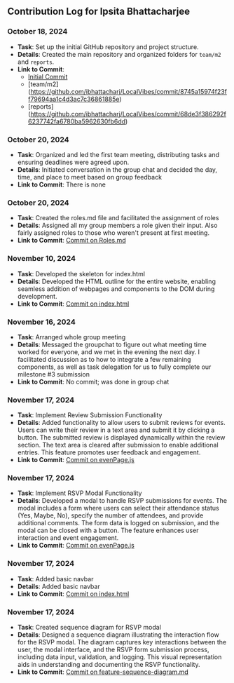 ## Contribution Log for Ipsita Bhattacharjee

### October 18, 2024
- **Task**: Set up the initial GitHub repository and project structure.
- **Details**: Created the main repository and organized folders for `team/m2` and `reports`.
- **Link to Commit**: 
    - [Initial Commit](https://github.com/ibhattacharj/LocalVibes/commit/ed3da11a70492fcff17d624e7a2811f4e40e6d7e)
    - [team/m2] (https://github.com/ibhattacharj/LocalVibes/commit/8745a15974f23ff79694aa1c4d3ac7c36861885e)
    - [reports] (https://github.com/ibhattacharj/LocalVibes/commit/68de3f386292f6237742fa6780ba5962630fb6dd)

### October 20, 2024
- **Task**: Organized and led the first team meeting, distributing tasks and ensuring deadlines were agreed upon.
- **Details**: Initiated conversation in the group chat and decided the day, time, and place to meet based on group feedback 
- **Link to Commit**: There is none

### October 20, 2024
- **Task**: Created the roles.md file and facilitated the assignment of roles
- **Details**:  Assigned all my group members a role given their input. Also fairly assigned roles to those who weren't present at first meeting.
- **Link to Commit**: [Commit on Roles.md](https://github.com/ibhattacharj/LocalVibes/commit/8406a44e983e75104578eb9520f689e0737fce7f)

### November 10, 2024
- **Task**: Developed the skeleton for index.html
- **Details**: Developed the HTML outline for the entire website, enabling seamless addition of webpages and components to the DOM during development.
- **Link to Commit**: [Commit on index.html](https://github.com/ibhattacharj/LocalVibes/commit/ba7760f5fc98ecbdface322c5c7312960d0bd456)

### November 16, 2024
- **Task**: Arranged whole group meeting 
- **Details**: Messaged the groupchat to figure out what meeting time worked for everyone, and we met in the evening the next day. I facilitated discussion as to how to integrate a few remaining components, as well as task delegation for us to fully complete our milestone #3 submission
- **Link to Commit**: No commit; was done in group chat

### November 17, 2024
- **Task**: Implement Review Submission Functionality
- **Details**: Added functionality to allow users to submit reviews for events. Users can write their review in a text area and submit it by clicking a button. The submitted review is displayed dynamically within the review section. The text area is cleared after submission to enable additional entries. This feature promotes user feedback and engagement.
- **Link to Commit**: [Commit on evenPage.js](https://github.com/ibhattacharj/LocalVibes/commit/d968a62f9c4a5eea65eea8869dc3da53289cf616)


### November 17, 2024
- **Task**: Implement RSVP Modal Functionality
- **Details**: Developed a modal to handle RSVP submissions for events. The modal includes a form where users can select their attendance status (Yes, Maybe, No), specify the number of attendees, and provide additional comments. The form data is logged on submission, and the modal can be closed with a button. The feature enhances user interaction and event engagement.
- **Link to Commit**: [Commit on evenPage.js](https://github.com/ibhattacharj/LocalVibes/commit/5914896f4d44244c603d65f14baaafcf86dffcbd)

### November 17, 2024
- **Task**: Added basic navbar
- **Details**: Added basic navbar
- **Link to Commit**: [Commit on index.html](https://github.com/ibhattacharj/LocalVibes/commit/6c5fff609cde2c0f2f4fae5177c25679b0b91e33)


### November 17, 2024
- **Task**: Created sequence diagram for RSVP modal
- **Details**: Designed a sequence diagram illustrating the interaction flow for the RSVP modal. The diagram captures key interactions between the user, the modal interface, and the RSVP form submission process, including data input, validation, and logging. This visual representation aids in understanding and documenting the RSVP functionality.
- **Link to Commit**: [Commit on feature-sequence-diagram.md](https://github.com/ibhattacharj/LocalVibes/commit/82657ba8f0af36e66d673bcdca0f06e6a67a4a5b)
